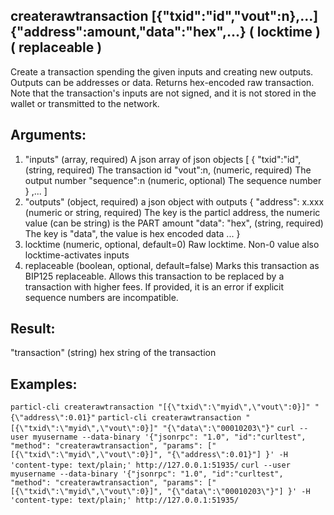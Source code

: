 ## createrawtransaction [{"txid":"id","vout":n},...] {"address":amount,"data":"hex",...} ( locktime ) ( replaceable )

Create a transaction spending the given inputs and creating new outputs.
Outputs can be addresses or data.
Returns hex-encoded raw transaction.
Note that the transaction's inputs are not signed, and
it is not stored in the wallet or transmitted to the network.

## Arguments:
1. "inputs"                (array, required) A json array of json objects
     [
       {
         "txid":"id",    (string, required) The transaction id
         "vout":n,         (numeric, required) The output number
         "sequence":n      (numeric, optional) The sequence number
       } 
       ,...
     ]
2. "outputs"               (object, required) a json object with outputs
    {
      "address": x.xxx     (numeric or string, required) The key is the particl address, the numeric value (can be string) is the PART amount
      "data": "hex",     (string, required) The key is "data", the value is hex encoded data
      ...
    }
3. locktime                  (numeric, optional, default=0) Raw locktime. Non-0 value also locktime-activates inputs
4. replaceable               (boolean, optional, default=false) Marks this transaction as BIP125 replaceable.
                             Allows this transaction to be replaced by a transaction with higher fees. If provided, it is an error if explicit sequence numbers are incompatible.

## Result:
"transaction"              (string) hex string of the transaction

## Examples:
`particl-cli createrawtransaction "[{\"txid\":\"myid\",\"vout\":0}]" "{\"address\":0.01}"`
`particl-cli createrawtransaction "[{\"txid\":\"myid\",\"vout\":0}]" "{\"data\":\"00010203\"}"`
`curl --user myusername --data-binary '{"jsonrpc": "1.0", "id":"curltest", "method": "createrawtransaction", "params": ["[{\"txid\":\"myid\",\"vout\":0}]", "{\"address\":0.01}"] }' -H 'content-type: text/plain;' http://127.0.0.1:51935/`
`curl --user myusername --data-binary '{"jsonrpc": "1.0", "id":"curltest", "method": "createrawtransaction", "params": ["[{\"txid\":\"myid\",\"vout\":0}]", "{\"data\":\"00010203\"}"] }' -H 'content-type: text/plain;' http://127.0.0.1:51935/`
